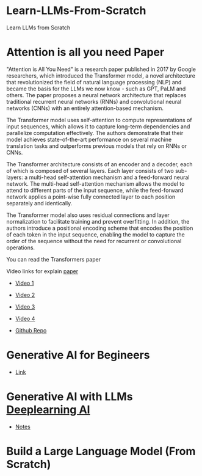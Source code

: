 # Learn-LLMs-From-Scratch
Learn LLMs from Scratch


# Attention is all you need Paper


"Attention is All You Need" is a research paper published in 2017 by Google researchers, which introduced the Transformer model, a novel architecture that revolutionized the field of natural language processing (NLP) and became the basis for the LLMs we  now know - such as GPT, PaLM and others. The paper proposes a neural network architecture that replaces traditional recurrent neural networks (RNNs) and convolutional neural networks (CNNs) with an entirely attention-based mechanism. 

The Transformer model uses self-attention to compute representations of input sequences, which allows it to capture long-term dependencies and parallelize computation effectively. The authors demonstrate that their model achieves state-of-the-art performance on several machine translation tasks and outperforms previous models that rely on RNNs or CNNs.

The Transformer architecture consists of an encoder and a decoder, each of which is composed of several layers. Each layer consists of two sub-layers: a multi-head self-attention mechanism and a feed-forward neural network. The multi-head self-attention mechanism allows the model to attend to different parts of the input sequence, while the feed-forward network applies a point-wise fully connected layer to each position separately and identically. 

The Transformer model also uses residual connections and layer normalization to facilitate training and prevent overfitting. In addition, the authors introduce a positional encoding scheme that encodes the position of each token in the input sequence, enabling the model to capture the order of the sequence without the need for recurrent or convolutional operations.

You can read the Transformers paper 

Video links for explain [paper](https://arxiv.org/abs/1706.03762)

* [Video 1](https://youtu.be/bCz4OMemCcA)
* [Video 2](https://youtu.be/iDulhoQ2pro)
* [Video 3](https://youtu.be/XowwKOAWYoQ)
* [Video 4](https://youtu.be/n9sLZPLOxG8)

* [Github Repo ](https://github.com/gordicaleksa/pytorch-original-transformer)



# Generative AI for Begineers 

* [Link](https://github.com/microsoft/generative-ai-for-beginners/tree/main)


# Generative AI with LLMs [Deeplearning AI]((https://www.deeplearning.ai/courses/generative-ai-with-llms/))

* [Notes](./Generative-AI-with-LLMs/)


# Build a Large Language Model (From Scratch)

